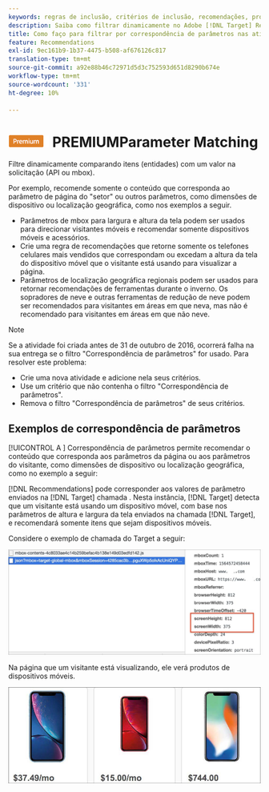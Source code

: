 ```yaml
---
keywords: regras de inclusão, critérios de inclusão, recomendações, promoção, promoções, filtragem dinâmica, dinâmica, correspondência de parâmetros
description: Saiba como filtrar dinamicamente no Adobe [!DNL Target] Recommendations, comparando itens (entidades) com um valor na solicitação (API ou mbox).
title: Como faço para filtrar por correspondência de parâmetros nas atividades do Recommendations?
feature: Recommendations
exl-id: 9ec161b9-1b37-4475-b508-af676126c817
translation-type: tm+mt
source-git-commit: a92e88b46c72971d5d3c752593d651d8290b674e
workflow-type: tm+mt
source-wordcount: '331'
ht-degree: 10%

---
```


# ![](/help/assets/premium.png) PREMIUMParameter Matching

Filtre dinamicamente comparando itens (entidades) com um valor na solicitação (API ou mbox).

Por exemplo, recomende somente o conteúdo que corresponda ao parâmetro de página do &quot;setor&quot; ou outros parâmetros, como dimensões de dispositivo ou localização geográfica, como nos exemplos a seguir.

* Parâmetros de mbox para largura e altura da tela podem ser usados para direcionar visitantes móveis e recomendar somente dispositivos móveis e acessórios.
* Crie uma regra de recomendações que retorne somente os telefones celulares mais vendidos que correspondam ou excedam a altura da tela do dispositivo móvel que o visitante está usando para visualizar a página.
* Parâmetros de localização geográfica regionais podem ser usados para retornar recomendações de ferramentas durante o inverno. Os sopradores de neve e outras ferramentas de redução de neve podem ser recomendados para visitantes em áreas em que neva, mas não é recomendado para visitantes em áreas em que não neve.

>[!NOTE]
>
>Se a atividade foi criada antes de 31 de outubro de 2016, ocorrerá falha na sua entrega se o filtro &quot;Correspondência de parâmetros&quot; for usado. Para resolver este problema:
>
>* Crie uma nova atividade e adicione nela seus critérios.
>* Use um critério que não contenha o filtro &quot;Correspondência de parâmetros&quot;.
>* Remova o filtro &quot;Correspondência de parâmetros&quot; de seus critérios.


## Exemplos de correspondência de parâmetros

[!UICONTROL A ] Correspondência de parâmetros permite recomendar o conteúdo que corresponda aos parâmetros da página ou aos parâmetros do visitante, como dimensões de dispositivo ou localização geográfica, como no exemplo a seguir:

[!DNL Recommendations] pode corresponder aos valores de parâmetro enviados na  [!DNL Target] chamada . Nesta instância, [!DNL Target] detecta que um visitante está usando um dispositivo móvel, com base nos parâmetros de altura e largura da tela enviados na chamada [!DNL Target], e recomendará somente itens que sejam dispositivos móveis.

Considere o exemplo de chamada do Target a seguir:

![Chamada do Target](/help/c-recommendations/c-algorithms/assets/example-target-call-2.png)

Na página que um visitante está visualizando, ele verá produtos de dispositivos móveis.

![Produtos para dispositivos móveis](/help/c-recommendations/c-algorithms/assets/phones.png)
